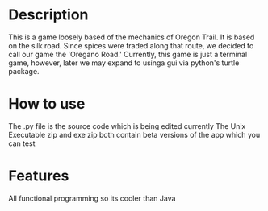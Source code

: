 # Description
This is a game loosely based of the mechanics of Oregon Trail. It is based on the silk road. Since spices were traded along that route, we decided to call our game the 'Oregano Road.' Currently, this game is just a terminal game, however, later we may expand to usinga gui via python's turtle package.

# How to use
The .py file is the source code which is being edited currently
The Unix Executable zip and exe zip both contain beta versions of the app which you can test

# Features
All functional programming so its cooler than Java
